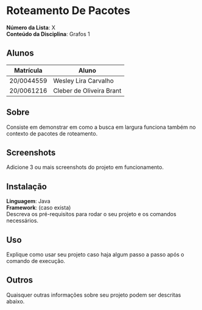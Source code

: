 # Roteamento De Pacotes

**Número da Lista**: X<br>
**Conteúdo da Disciplina**: Grafos 1<br>

## Alunos
|Matrícula | Aluno |
| -- | -- |
| 20/0044559  |  Wesley Lira Carvalho |
| 20/0061216  |  Cleber de Oliveira Brant |

## Sobre 
Consiste em demonstrar em como a busca em largura funciona também no contexto de pacotes de roteamento.

## Screenshots
Adicione 3 ou mais screenshots do projeto em funcionamento.

## Instalação 
**Linguagem**: Java<br>
**Framework**: (caso exista)<br>
Descreva os pré-requisitos para rodar o seu projeto e os comandos necessários.

## Uso 
Explique como usar seu projeto caso haja algum passo a passo após o comando de execução.

## Outros 
Quaisquer outras informações sobre seu projeto podem ser descritas abaixo.




